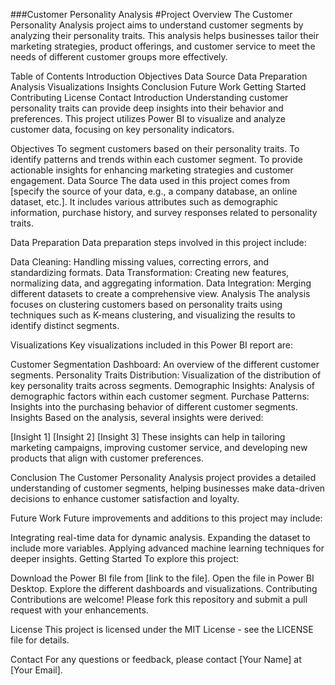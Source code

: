 
###Customer Personality Analysis
#Project Overview
The Customer Personality Analysis project aims to understand customer segments by analyzing their personality traits. This analysis helps businesses tailor their marketing strategies, product offerings, and customer service to meet the needs of different customer groups more effectively.

Table of Contents
Introduction
Objectives
Data Source
Data Preparation
Analysis
Visualizations
Insights
Conclusion
Future Work
Getting Started
Contributing
License
Contact
Introduction
Understanding customer personality traits can provide deep insights into their behavior and preferences. This project utilizes Power BI to visualize and analyze customer data, focusing on key personality indicators.

Objectives
To segment customers based on their personality traits.
To identify patterns and trends within each customer segment.
To provide actionable insights for enhancing marketing strategies and customer engagement.
Data Source
The data used in this project comes from [specify the source of your data, e.g., a company database, an online dataset, etc.]. It includes various attributes such as demographic information, purchase history, and survey responses related to personality traits.

Data Preparation
Data preparation steps involved in this project include:

Data Cleaning: Handling missing values, correcting errors, and standardizing formats.
Data Transformation: Creating new features, normalizing data, and aggregating information.
Data Integration: Merging different datasets to create a comprehensive view.
Analysis
The analysis focuses on clustering customers based on personality traits using techniques such as K-means clustering, and visualizing the results to identify distinct segments.

Visualizations
Key visualizations included in this Power BI report are:

Customer Segmentation Dashboard: An overview of the different customer segments.
Personality Traits Distribution: Visualization of the distribution of key personality traits across segments.
Demographic Insights: Analysis of demographic factors within each customer segment.
Purchase Patterns: Insights into the purchasing behavior of different customer segments.
Insights
Based on the analysis, several insights were derived:

[Insight 1]
[Insight 2]
[Insight 3]
These insights can help in tailoring marketing campaigns, improving customer service, and developing new products that align with customer preferences.

Conclusion
The Customer Personality Analysis project provides a detailed understanding of customer segments, helping businesses make data-driven decisions to enhance customer satisfaction and loyalty.

Future Work
Future improvements and additions to this project may include:

Integrating real-time data for dynamic analysis.
Expanding the dataset to include more variables.
Applying advanced machine learning techniques for deeper insights.
Getting Started
To explore this project:

Download the Power BI file from [link to the file].
Open the file in Power BI Desktop.
Explore the different dashboards and visualizations.
Contributing
Contributions are welcome! Please fork this repository and submit a pull request with your enhancements.

License
This project is licensed under the MIT License - see the LICENSE file for details.

Contact
For any questions or feedback, please contact [Your Name] at [Your Email].

